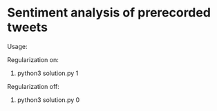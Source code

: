 # Sentiment analysis of prerecorded tweets

Usage:

Regularization on:

1.  python3 solution.py 1

Regularization off:

1.  python3 solution.py 0
